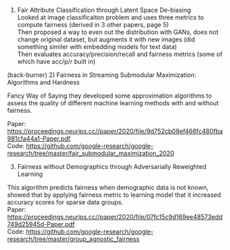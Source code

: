 1) Fair Attribute Classification through Latent Space De-biasing  
Looked at image classificaiton problem and uses three metrics to compute fairness (derived in 3 other papers, page 5)  
   Then proposed a way to even out the distribution with GANs, does not change original dataset, but augments it with new images (did something similer with embedding models for text data)  
   Then evaluates accuracy/precision/recall and fairness metrics (some of which have acc/p/r built in)



(back-burner)
2) Fairness in Streaming Submodular Maximization: Algorithms and Hardness  
  
Fancy Way of Saying they developed some approximation algorithms to assess the quality of different machine learning methods with and without fairness.   
      
Paper: https://proceedings.neurips.cc//paper/2020/file/9d752cb08ef466fc480fba981cfa44a1-Paper.pdf  
Code: https://github.com/google-research/google-research/tree/master/fair_submodular_maximization_2020  

3) Fairness without Demographics through Adversarially Reweighted Learning  
  
This algorithm predicts fairness when demographic data is not known, showed that by applying fairness metric to learning model that it increased accuracy scores for sparse data groups.  
Paper: https://proceedings.neurips.cc//paper/2020/file/07fc15c9d169ee48573edd749d25945d-Paper.pdf  
Code: https://github.com/google-research/google-research/tree/master/group_agnostic_fairness